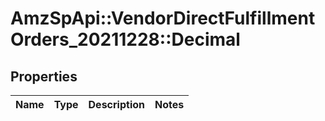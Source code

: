 # AmzSpApi::VendorDirectFulfillmentOrders_20211228::Decimal

## Properties
Name | Type | Description | Notes
------------ | ------------- | ------------- | -------------

